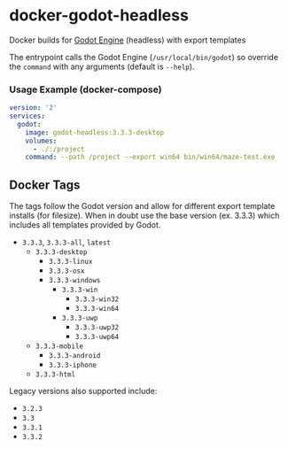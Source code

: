 # docker-godot-headless

Docker builds for [Godot Engine](https://godotengine.org/) (headless) with export templates

The entrypoint calls the Godot Engine (`/usr/local/bin/godot`) so override the `command` with any arguments (default is `--help`).

### Usage Example (docker-compose)

```yaml
version: '2'
services:
  godot:
    image: godot-headless:3.3.3-desktop
    volumes:
      - ./:/project
    command: --path /project --export win64 bin/win64/maze-test.exe
```

## Docker Tags

The tags follow the Godot version and allow for different export template installs (for filesize). When in doubt use the base version (ex. 3.3.3) which includes all templates provided by Godot.

- `3.3.3`, `3.3.3-all`, `latest`
  - `3.3.3-desktop`
    - `3.3.3-linux`
    - `3.3.3-osx`
    - `3.3.3-windows`
      - `3.3.3-win`
        - `3.3.3-win32`
        - `3.3.3-win64`
      - `3.3.3-uwp`
        - `3.3.3-uwp32`
        - `3.3.3-uwp64`
  - `3.3.3-mobile`
    - `3.3.3-android`
    - `3.3.3-iphone`
  - `3.3.3-html`

Legacy versions also supported include:

- `3.2.3`
- `3.3`
- `3.3.1`
- `3.3.2`
